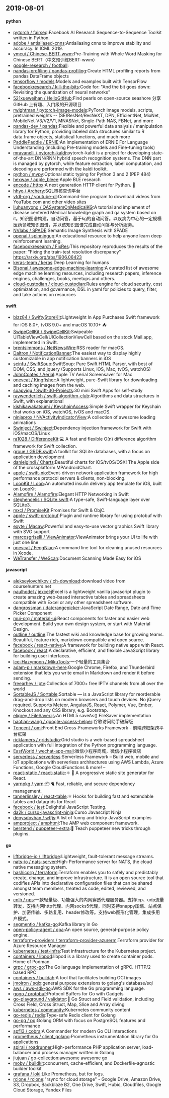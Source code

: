 ## 2019-08-01

#### python
* [pytorch / fairseq](https://github.com/pytorch/fairseq):Facebook AI Research Sequence-to-Sequence Toolkit written in Python.
* [adobe / antialiased-cnns](https://github.com/adobe/antialiased-cnns):Antialiasing cnns to improve stability and accuracy. In ICML 2019.
* [ymcui / Chinese-BERT-wwm](https://github.com/ymcui/Chinese-BERT-wwm):Pre-Training with Whole Word Masking for Chinese BERT（中文预训练BERT-wwm）
* [google-research / football](https://github.com/google-research/football):
* [pandas-profiling / pandas-profiling](https://github.com/pandas-profiling/pandas-profiling):Create HTML profiling reports from pandas DataFrame objects
* [tensorflow / models](https://github.com/tensorflow/models):Models and examples built with TensorFlow
* [facebookresearch / kill-the-bits](https://github.com/facebookresearch/kill-the-bits):Code for: "And the bit goes down: Revisiting the quantization of neural networks"
* [521xueweihan / HelloGitHub](https://github.com/521xueweihan/HelloGitHub):Find pearls on open-source seashore 分享 GitHub 上有趣、入门级的开源项目
* [rwightman / pytorch-image-models](https://github.com/rwightman/pytorch-image-models):PyTorch image models, scripts, pretrained weights -- (SE)ResNet/ResNeXT, DPN, EfficientNet, MixNet, MobileNet-V3/V2/V1, MNASNet, Single-Path NAS, FBNet, and more
* [pandas-dev / pandas](https://github.com/pandas-dev/pandas):Flexible and powerful data analysis / manipulation library for Python, providing labeled data structures similar to R data.frame objects, statistical functions, and much more
* [PaddlePaddle / ERNIE](https://github.com/PaddlePaddle/ERNIE):An Implementation of ERNIE For Language Understanding (including Pre-training models and Fine-tuning tools)
* [mravanelli / pytorch-kaldi](https://github.com/mravanelli/pytorch-kaldi):pytorch-kaldi is a project for developing state-of-the-art DNN/RNN hybrid speech recognition systems. The DNN part is managed by pytorch, while feature extraction, label computation, and decoding are performed with the kaldi toolkit.
* [python / mypy](https://github.com/python/mypy):Optional static typing for Python 3 and 2 (PEP 484)
* [hexway / apple_bleee](https://github.com/hexway/apple_bleee):Apple BLE research
* [encode / httpx](https://github.com/encode/httpx):A next generation HTTP client for Python.
🦋
* [hhyo / Archery](https://github.com/hhyo/Archery):SQL审核查询平台
* [ytdl-org / youtube-dl](https://github.com/ytdl-org/youtube-dl):Command-line program to download videos from YouTube.com and other video sites
* [liuhuanyong / QASystemOnMedicalKG](https://github.com/liuhuanyong/QASystemOnMedicalKG):A tutorial and implement of disease centered Medical knowledge graph and qa system based on it。知识图谱构建，自动问答，基于kg的自动问答。以疾病为中心的一定规模医药领域知识图谱，并以该知识图谱完成自动问答与分析服务。
* [NVlabs / SPADE](https://github.com/NVlabs/SPADE):Semantic Image Synthesis with SPADE
* [openai / spinningup](https://github.com/openai/spinningup):An educational resource to help anyone learn deep reinforcement learning.
* [facebookresearch / FixRes](https://github.com/facebookresearch/FixRes):This repository reproduces the results of the paper: "Fixing the train-test resolution discrepancy" https://arxiv.org/abs/1906.06423
* [keras-team / keras](https://github.com/keras-team/keras):Deep Learning for humans
* [Bisonai / awesome-edge-machine-learning](https://github.com/Bisonai/awesome-edge-machine-learning):A curated list of awesome edge machine learning resources, including research papers, inference engines, challenges, books, meetups and others.
* [cloud-custodian / cloud-custodian](https://github.com/cloud-custodian/cloud-custodian):Rules engine for cloud security, cost optimization, and governance, DSL in yaml for policies to query, filter, and take actions on resources

#### swift
* [bizz84 / SwiftyStoreKit](https://github.com/bizz84/SwiftyStoreKit):Lightweight In App Purchases Swift framework for iOS 8.0+, tvOS 9.0+ and macOS 10.10+ ⛺
* [SwipeCellKit / SwipeCellKit](https://github.com/SwipeCellKit/SwipeCellKit):Swipeable UITableViewCell/UICollectionViewCell based on the stock Mail.app, implemented in Swift.
* [brentsimmons / NetNewsWire](https://github.com/brentsimmons/NetNewsWire):RSS reader for macOS.
* [Daltron / NotificationBanner](https://github.com/Daltron/NotificationBanner):The easiest way to display highly customizable in app notification banners in iOS
* [scinfu / SwiftSoup](https://github.com/scinfu/SwiftSoup):SwiftSoup: Pure Swift HTML Parser, with best of DOM, CSS, and jquery (Supports Linux, iOS, Mac, tvOS, watchOS)
* [JohnCoates / Aerial](https://github.com/JohnCoates/Aerial):Apple TV Aerial Screensaver for Mac
* [onevcat / Kingfisher](https://github.com/onevcat/Kingfisher):A lightweight, pure-Swift library for downloading and caching images from the web.
* [soapyigu / Swift-30-Projects](https://github.com/soapyigu/Swift-30-Projects):30 mini Swift Apps for self-study
* [raywenderlich / swift-algorithm-club](https://github.com/raywenderlich/swift-algorithm-club):Algorithms and data structures in Swift, with explanations!
* [kishikawakatsumi / KeychainAccess](https://github.com/kishikawakatsumi/KeychainAccess):Simple Swift wrapper for Keychain that works on iOS, watchOS, tvOS and macOS.
* [ninjaprox / NVActivityIndicatorView](https://github.com/ninjaprox/NVActivityIndicatorView):A collection of awesome loading animations
* [Swinject / Swinject](https://github.com/Swinject/Swinject):Dependency injection framework for Swift with iOS/macOS/Linux
* [ra1028 / DifferenceKit](https://github.com/ra1028/DifferenceKit):💻
A fast and flexible O(n) difference algorithm framework for Swift collection.
* [groue / GRDB.swift](https://github.com/groue/GRDB.swift):A toolkit for SQLite databases, with a focus on application development
* [danielgindi / Charts](https://github.com/danielgindi/Charts):Beautiful charts for iOS/tvOS/OSX! The Apple side of the crossplatform MPAndroidChart.
* [apple / swift-nio](https://github.com/apple/swift-nio):Event-driven network application framework for high performance protocol servers & clients, non-blocking.
* [LoopKit / Loop](https://github.com/LoopKit/Loop):An automated insulin delivery app template for iOS, built on LoopKit
* [Alamofire / Alamofire](https://github.com/Alamofire/Alamofire):Elegant HTTP Networking in Swift
* [stephencelis / SQLite.swift](https://github.com/stephencelis/SQLite.swift):A type-safe, Swift-language layer over SQLite3.
* [mxcl / PromiseKit](https://github.com/mxcl/PromiseKit):Promises for Swift & ObjC.
* [apple / swift-protobuf](https://github.com/apple/swift-protobuf):Plugin and runtime library for using protobuf with Swift
* [exyte / Macaw](https://github.com/exyte/Macaw):Powerful and easy-to-use vector graphics Swift library with SVG support
* [marcosgriselli / ViewAnimator](https://github.com/marcosgriselli/ViewAnimator):ViewAnimator brings your UI to life with just one line
* [onevcat / FengNiao](https://github.com/onevcat/FengNiao):A command line tool for cleaning unused resources in Xcode.
* [WeTransfer / WeScan](https://github.com/WeTransfer/WeScan):Document Scanning Made Easy for iOS

#### javascript
* [alekseylovchikov / ch-download](https://github.com/alekseylovchikov/ch-download):download video from coursehunters.net
* [paulhodel / jexcel](https://github.com/paulhodel/jexcel):jExcel is a lightweight vanilla javascript plugin to create amazing web-based interactive tables and spreadsheets compatible with Excel or any other spreadsheet software.
* [dangrossman / daterangepicker](https://github.com/dangrossman/daterangepicker):JavaScript Date Range, Date and Time Picker Component
* [mui-org / material-ui](https://github.com/mui-org/material-ui):React components for faster and easier web development. Build your own design system, or start with Material Design.
* [outline / outline](https://github.com/outline/outline):The fastest wiki and knowledge base for growing teams. Beautiful, feature rich, markdown compatible and open source.
* [facebook / react-native](https://github.com/facebook/react-native):A framework for building native apps with React.
* [facebook / react](https://github.com/facebook/react):A declarative, efficient, and flexible JavaScript library for building user interfaces.
* [Ice-Hazymoon / MikuTools](https://github.com/Ice-Hazymoon/MikuTools):一个轻量的工具集合
* [adam-p / markdown-here](https://github.com/adam-p/markdown-here):Google Chrome, Firefox, and Thunderbird extension that lets you write email in Markdown and render it before sending.
* [freearhey / iptv](https://github.com/freearhey/iptv):Collection of 7000+ free IPTV channels from all over the world
* [SortableJS / Sortable](https://github.com/SortableJS/Sortable):Sortable — is a JavaScript library for reorderable drag-and-drop lists on modern browsers and touch devices. No jQuery required. Supports Meteor, AngularJS, React, Polymer, Vue, Ember, Knockout and any CSS library, e.g. Bootstrap.
* [eligrey / FileSaver.js](https://github.com/eligrey/FileSaver.js):An HTML5 saveAs() FileSaver implementation
* [haotian-wang / google-access-helper](https://github.com/haotian-wang/google-access-helper):谷歌访问助手破解版
* [Tencent / omi](https://github.com/Tencent/omi):Front End Cross-Frameworks Framework - 前端跨框架跨平台框架
* [ricklamers / gridstudio](https://github.com/ricklamers/gridstudio):Grid studio is a web-based spreadsheet application with full integration of the Python programming language.
* [EastWorld / wechat-app-mall](https://github.com/EastWorld/wechat-app-mall):微信小程序商城，微信小程序微店
* [serverless / serverless](https://github.com/serverless/serverless):Serverless Framework – Build web, mobile and IoT applications with serverless architectures using AWS Lambda, Azure Functions, Google CloudFunctions & more! –
* [react-static / react-static](https://github.com/react-static/react-static):⚛️
🚀
A progressive static site generator for React.
* [yarnpkg / yarn](https://github.com/yarnpkg/yarn):📦
🐈
Fast, reliable, and secure dependency management.
* [tannerlinsley / react-table](https://github.com/tannerlinsley/react-table):⚛️
Hooks for building fast and extendable tables and datagrids for React
* [facebook / jest](https://github.com/facebook/jest):Delightful JavaScript Testing.
* [da2k / curso-javascript-ninja](https://github.com/da2k/curso-javascript-ninja):Curso Javascript Ninja
* [denysdovhan / wtfjs](https://github.com/denysdovhan/wtfjs):A list of funny and tricky JavaScript examples
* [ampproject / amphtml](https://github.com/ampproject/amphtml):The AMP web component framework.
* [berstend / puppeteer-extra](https://github.com/berstend/puppeteer-extra):💯
Teach puppeteer new tricks through plugins.

#### go
* [liftbridge-io / liftbridge](https://github.com/liftbridge-io/liftbridge):Lightweight, fault-tolerant message streams.
* [nats-io / nats-server](https://github.com/nats-io/nats-server):High-Performance server for NATS, the cloud native messaging system.
* [hashicorp / terraform](https://github.com/hashicorp/terraform):Terraform enables you to safely and predictably create, change, and improve infrastructure. It is an open source tool that codifies APIs into declarative configuration files that can be shared amongst team members, treated as code, edited, reviewed, and versioned.
* [cnlh / nps](https://github.com/cnlh/nps):一款轻量级、功能强大的内网穿透代理服务器。支持tcp、udp流量转发，支持内网http代理、内网socks5代理，同时支持snappy压缩、站点保护、加密传输、多路复用、header修改等。支持web图形化管理，集成多用户模式。
* [segmentio / kafka-go](https://github.com/segmentio/kafka-go):Kafka library in Go
* [open-policy-agent / opa](https://github.com/open-policy-agent/opa):An open source, general-purpose policy engine.
* [terraform-providers / terraform-provider-azurerm](https://github.com/terraform-providers/terraform-provider-azurerm):Terraform provider for Azure Resource Manager
* [kubernetes / test-infra](https://github.com/kubernetes/test-infra):Test infrastructure for the Kubernetes project.
* [containers / libpod](https://github.com/containers/libpod):libpod is a library used to create container pods. Home of Podman.
* [grpc / grpc-go](https://github.com/grpc/grpc-go):The Go language implementation of gRPC. HTTP/2 based RPC
* [containers / buildah](https://github.com/containers/buildah):A tool that facilitates building OCI images
* [jmoiron / sqlx](https://github.com/jmoiron/sqlx):general purpose extensions to golang's database/sql
* [aws / aws-sdk-go](https://github.com/aws/aws-sdk-go):AWS SDK for the Go programming language.
* [gogo / protobuf](https://github.com/gogo/protobuf):Protocol Buffers for Go with Gadgets
* [go-playground / validator](https://github.com/go-playground/validator):💯
Go Struct and Field validation, including Cross Field, Cross Struct, Map, Slice and Array diving
* [kubernetes / community](https://github.com/kubernetes/community):Kubernetes community content
* [go-redis / redis](https://github.com/go-redis/redis):Type-safe Redis client for Golang
* [go-pg / pg](https://github.com/go-pg/pg):Golang ORM with focus on PostgreSQL features and performance
* [spf13 / cobra](https://github.com/spf13/cobra):A Commander for modern Go CLI interactions
* [prometheus / client_golang](https://github.com/prometheus/client_golang):Prometheus instrumentation library for Go applications
* [spiral / roadrunner](https://github.com/spiral/roadrunner):High-performance PHP application server, load-balancer and process manager written in Golang
* [jiujuan / go-collection](https://github.com/jiujuan/go-collection):awesome awesome go
* [moby / buildkit](https://github.com/moby/buildkit):concurrent, cache-efficient, and Dockerfile-agnostic builder toolkit
* [grafana / loki](https://github.com/grafana/loki):Like Prometheus, but for logs.
* [rclone / rclone](https://github.com/rclone/rclone):"rsync for cloud storage" - Google Drive, Amazon Drive, S3, Dropbox, Backblaze B2, One Drive, Swift, Hubic, Cloudfiles, Google Cloud Storage, Yandex Files

